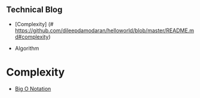 ## Technical Blog



-  [Complexity] (# https://github.com/dileepdamodaran/helloworld/blob/master/README.md#complexity)
 


- Algorithm


# Complexity
  -  [Big O Notation](https://www.youtube.com/watch?v=v4cd1O4zkGw)
